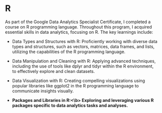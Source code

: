 # R

As part of the Google Data Analytics Specialist Certificate, I completed a course on R programming language. Throughout this program, I acquired essential skills in data analytics, focusing on R. The key learnings include:

* Data Types and Structures with R: Proficiently working with diverse data types and structures, such as vectors, matrices, data frames, and lists, utilizing the capabilities of the R programming language.

* Data Manipulation and Cleaning with R: Applying advanced techniques, including the use of tools like dplyr and tidyr within the R environment, to effectively explore and clean datasets.

* Data Visualization with R: Creating compelling visualizations using popular libraries like ggplot2 in the R programming language to communicate insights visually.

* <b>Packages and Libraries in R:<\b> Exploring and leveraging various R packages specific to data analytics tasks and analyses.
